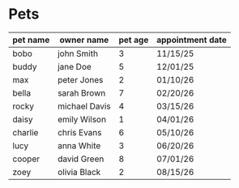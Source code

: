 # Pets

| pet name | owner name | pet age | appointment date |
|-----------|----------|-----------|----------|
| bobo | john Smith | 3 | 11/15/25 |
| buddy | jane Doe | 5 | 12/01/25 |
| max | peter Jones | 2 | 01/10/26 |
| bella | sarah Brown | 7 | 02/20/26 |
| rocky | michael Davis | 4| 03/15/26 |
| daisy | emily Wilson | 1| 04/01/26 |
| charlie | chris Evans| 6| 05/10/26 |
| lucy | anna White | 3 | 06/20/26 |
| cooper | david Green | 8 | 07/01/26 |
| zoey | olivia Black | 2 | 08/15/26 |
